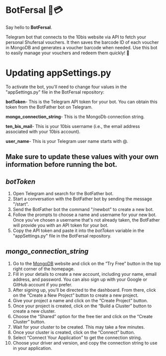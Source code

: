# BotFersal 🤖💳
Say hello to **BotFersal**.

Telegram bot that connects to the 10bis website via API to fetch your personal Shufersal vouchers.
It then saves the barcode ID of each voucher in MongoDB and generates a voucher barcode when needed.
Use this bot to easily manage your vouchers and redeem them quickly! 🚀

# Updating appSettings.py
To activate the bot, you'll need to change four values in the "appSettings.py" file in the BotFersal repository:

**botToken**- This is the Telegram API token for your bot. You can obtain this token from the BotFather bot on Telegram.

**mongo_connection_string**- This is the MongoDb connection string.

**ten_bis_mail**- This is your 10bis username (i.e., the email address associated with your 10bis account).

**user_name**-  This is your Telegram user name starts with @.

## Make sure to update these values with your own information before running the bot.

## _botToken_
1. Open Telegram and search for the BotFather bot.
2. Start a conversation with the BotFather bot by sending the message "/start".
3. Send the BotFather bot the command "/newbot" to create a new bot.
4. Follow the prompts to choose a name and username for your new bot. Once you've chosen a username that's not already taken, the BotFather will provide you with an API token for your bot.
5. Copy the API token and paste it into the *botToken* variable in the "appSettings.py" file in the BotFersal repository.

## _mongo_connection_string_
1. Go to the [MongoDB](https://www.mongodb.com/) website and click on the “Try Free” button in the top right corner of the homepage.
2. Fill in your details to create a new account, including your name, email address, and password. You can also sign up with your Google or GitHub account if you prefer.
3. After signing up, you’ll be directed to the dashboard. From there, click on the “Create a New Project” button to create a new project.
4. Give your project a name and click on the “Create Project” button.
5. Once your project is created, click on the “Build a Cluster” button to create a new cluster.
6. Choose the “Shared” option for the free tier and click on the “Create Cluster” button.
7. Wait for your cluster to be created. This may take a few minutes.
8. Once your cluster is created, click on the “Connect” button.
9. Select “Connect Your Application” to get the connection string.
10. Choose your driver and version, and copy the connection string to use in your application.



